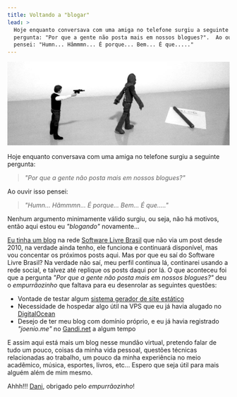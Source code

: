 ```yaml
---
title: Voltando a "blogar"
lead: >
  Hoje enquanto conversava com uma amiga no telefone surgiu a seguinte
  pergunta: "Por que a gente não posta mais em nossos blogues?".  Ao ouvir isso
  pensei: "Humn... Hâmmmn... É porque... Bem... É que....."
---
```


![Han Solo apontando uma arma para Chewbacca](/files/han-solo-e-chewbacca-blog.jpg)

Hoje enquanto conversava com uma amiga no telefone surgiu a seguinte pergunta:

> _"Por que a gente não posta mais em nossos blogues?"_

Ao ouvir isso pensei:

> _"Humn... Hâmmmn... É porque... Bem... É que....."_

Nenhum argumento minimamente válido surgiu, ou seja, não há motivos, então aqui
estou eu _"blogando"_ novamente...

[Eu tinha um blog](http://softwarelivre.org/joenio) na rede [Software Livre
Brasil](http://softwarelivre.org) que não via um post desde 2010, na verdade
ainda tenho, ele funciona e continuará disponível, mas vou concentar os
próximos posts aqui. Mas por que eu saí do Software Livre Brasil? Na verdade
não saí, meu perfil continua lá, continarei usando a rede social, e talvez até
replique os posts daqui por lá. O que aconteceu foi que a pergunta _"Por que a
gente não posta mais em nossos blogues?"_ deu o _empurrãozinho_ que faltava
para eu desenrolar as seguintes questões:

* Vontade de testar algum [sistema gerador de site estático](http://www.staticgen.com)
* Necessidade de hospedar algo útil na VPS que eu já havia alugado no [DigitalOcean](http://www.digitalocean.com)
* Desejo de ter meu blog com domínio próprio, e eu já havia registrado _"joenio.me"_ no [Gandi.net](http://gandi.net) a algum tempo

E assim aqui está mais um blog nesse mundão virtual, pretendo falar de tudo um
pouco, coisas da minha vida pessoal, questões técnicas relacionadas ao
trabalho, um pouco da minha experiência no meio acadêmico, música, esportes,
livros, etc... Espero que seja útil para mais alguém além de mim mesmo.

Ahhh!!! [Dani](http://softwarelivre.org/dani), obrigado pelo _empurrãozinho_!
